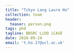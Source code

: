 ```yaml
---
title: "Tchyn Lang Laure Ho"
collection: team
header:
  teaser: person.png
tags: phd
tagline: BBSRC LiDO iCASE
date: 2018-09-24
email: 't.ho.17@ucl.ac.uk'
---
```

